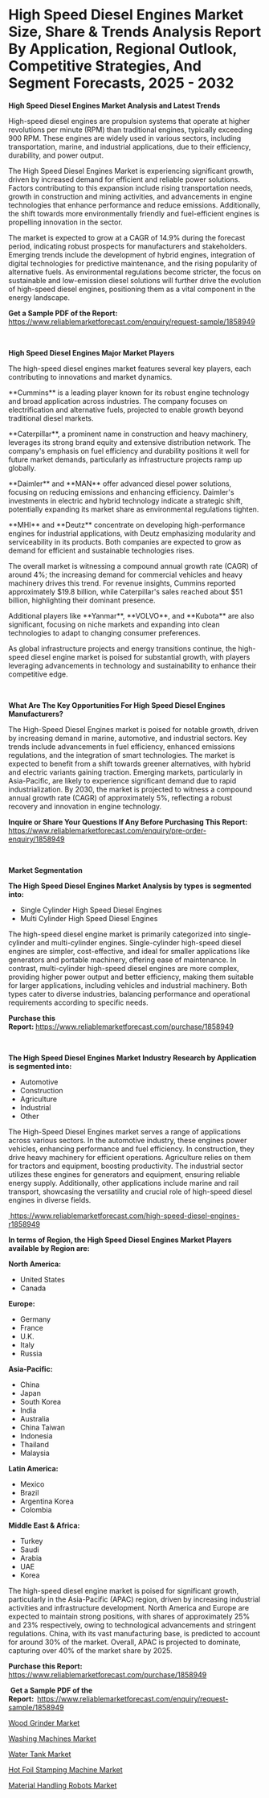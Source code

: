 <p><h1>High Speed Diesel Engines Market Size, Share & Trends Analysis Report By Application, Regional Outlook, Competitive Strategies, And Segment Forecasts, 2025 - 2032</h1></p><p><strong>High Speed Diesel Engines Market Analysis and Latest Trends</strong></p>
<p><p>High-speed diesel engines are propulsion systems that operate at higher revolutions per minute (RPM) than traditional engines, typically exceeding 900 RPM. These engines are widely used in various sectors, including transportation, marine, and industrial applications, due to their efficiency, durability, and power output.</p><p>The High Speed Diesel Engines Market is experiencing significant growth, driven by increased demand for efficient and reliable power solutions. Factors contributing to this expansion include rising transportation needs, growth in construction and mining activities, and advancements in engine technologies that enhance performance and reduce emissions. Additionally, the shift towards more environmentally friendly and fuel-efficient engines is propelling innovation in the sector.</p><p>The market is expected to grow at a CAGR of 14.9% during the forecast period, indicating robust prospects for manufacturers and stakeholders. Emerging trends include the development of hybrid engines, integration of digital technologies for predictive maintenance, and the rising popularity of alternative fuels. As environmental regulations become stricter, the focus on sustainable and low-emission diesel solutions will further drive the evolution of high-speed diesel engines, positioning them as a vital component in the energy landscape.</p></p>
<p><strong>Get a Sample PDF of the Report:&nbsp;</strong> <a href="https://www.reliablemarketforecast.com/enquiry/request-sample/1858949?utm_campaign=1906&utm_medium=2&utm_source=Github&utm_content=ia&utm_term=10042025&utm_id=high-speed-diesel-engines">https://www.reliablemarketforecast.com/enquiry/request-sample/1858949</a></p>
<p>&nbsp;</p>
<p><strong>High Speed Diesel Engines Major Market Players</strong></p>
<p><p>The high-speed diesel engines market features several key players, each contributing to innovations and market dynamics. </p><p>**Cummins** is a leading player known for its robust engine technology and broad application across industries. The company focuses on electrification and alternative fuels, projected to enable growth beyond traditional diesel markets. </p><p>**Caterpillar**, a prominent name in construction and heavy machinery, leverages its strong brand equity and extensive distribution network. The company's emphasis on fuel efficiency and durability positions it well for future market demands, particularly as infrastructure projects ramp up globally.</p><p>**Daimler** and **MAN** offer advanced diesel power solutions, focusing on reducing emissions and enhancing efficiency. Daimler's investments in electric and hybrid technology indicate a strategic shift, potentially expanding its market share as environmental regulations tighten.</p><p>**MHI** and **Deutz** concentrate on developing high-performance engines for industrial applications, with Deutz emphasizing modularity and serviceability in its products. Both companies are expected to grow as demand for efficient and sustainable technologies rises.</p><p>The overall market is witnessing a compound annual growth rate (CAGR) of around 4%; the increasing demand for commercial vehicles and heavy machinery drives this trend. For revenue insights, Cummins reported approximately $19.8 billion, while Caterpillar's sales reached about $51 billion, highlighting their dominant presence.</p><p>Additional players like **Yanmar**, **VOLVO**, and **Kubota** are also significant, focusing on niche markets and expanding into clean technologies to adapt to changing consumer preferences. </p><p>As global infrastructure projects and energy transitions continue, the high-speed diesel engine market is poised for substantial growth, with players leveraging advancements in technology and sustainability to enhance their competitive edge.</p></p>
<p>&nbsp;</p>
<p><strong>What Are The Key Opportunities For High Speed Diesel Engines Manufacturers?</strong></p>
<p><p>The High-Speed Diesel Engines market is poised for notable growth, driven by increasing demand in marine, automotive, and industrial sectors. Key trends include advancements in fuel efficiency, enhanced emissions regulations, and the integration of smart technologies. The market is expected to benefit from a shift towards greener alternatives, with hybrid and electric variants gaining traction. Emerging markets, particularly in Asia-Pacific, are likely to experience significant demand due to rapid industrialization. By 2030, the market is projected to witness a compound annual growth rate (CAGR) of approximately 5%, reflecting a robust recovery and innovation in engine technology.</p></p>
<p><strong>Inquire or Share Your Questions If Any Before Purchasing This Report:</strong> <a href="https://www.reliablemarketforecast.com/enquiry/pre-order-enquiry/1858949?utm_campaign=1906&utm_medium=2&utm_source=Github&utm_content=ia&utm_term=10042025&utm_id=high-speed-diesel-engines">https://www.reliablemarketforecast.com/enquiry/pre-order-enquiry/1858949</a></p>
<p>&nbsp;</p>
<p><strong>Market Segmentation</strong></p>
<p><strong>The High Speed Diesel Engines Market Analysis by types is segmented into:</strong></p>
<p><ul><li>Single Cylinder High Speed Diesel Engines</li><li>Multi Cylinder High Speed Diesel Engines</li></ul></p>
<p><p>The high-speed diesel engine market is primarily categorized into single-cylinder and multi-cylinder engines. Single-cylinder high-speed diesel engines are simpler, cost-effective, and ideal for smaller applications like generators and portable machinery, offering ease of maintenance. In contrast, multi-cylinder high-speed diesel engines are more complex, providing higher power output and better efficiency, making them suitable for larger applications, including vehicles and industrial machinery. Both types cater to diverse industries, balancing performance and operational requirements according to specific needs.</p></p>
<p><strong>Purchase this Report:&nbsp;</strong><a href="https://www.reliablemarketforecast.com/purchase/1858949?utm_campaign=1906&utm_medium=2&utm_source=Github&utm_content=ia&utm_term=10042025&utm_id=high-speed-diesel-engines">https://www.reliablemarketforecast.com/purchase/1858949</a></p>
<p>&nbsp;</p>
<p><strong>The High Speed Diesel Engines Market Industry Research by Application is segmented into:</strong></p>
<p><ul><li>Automotive</li><li>Construction</li><li>Agriculture</li><li>Industrial</li><li>Other</li></ul></p>
<p><p>The High-Speed Diesel Engines market serves a range of applications across various sectors. In the automotive industry, these engines power vehicles, enhancing performance and fuel efficiency. In construction, they drive heavy machinery for efficient operations. Agriculture relies on them for tractors and equipment, boosting productivity. The industrial sector utilizes these engines for generators and equipment, ensuring reliable energy supply. Additionally, other applications include marine and rail transport, showcasing the versatility and crucial role of high-speed diesel engines in diverse fields.</p></p>
<p><a href="https://www.reliablemarketforecast.com/high-speed-diesel-engines-r1858949?utm_campaign=1906&utm_medium=2&utm_source=Github&utm_content=ia&utm_term=10042025&utm_id=high-speed-diesel-engines">&nbsp;https://www.reliablemarketforecast.com/high-speed-diesel-engines-r1858949</a></p>
<p><strong>In terms of Region, the High Speed Diesel Engines Market Players available by Region are:</strong></p>
<p>
    <p> <strong> North America: </strong>
        <ul>
            <li>United States</li>
            <li>Canada</li>
        </ul>
        </p> 
    <p> <strong> Europe: </strong>
        <ul>
            <li>Germany</li>
            <li>France</li>
            <li>U.K.</li>
            <li>Italy</li>
            <li>Russia</li>
        </ul>
        </p> 
    <p> <strong> Asia-Pacific: </strong>
        <ul>
            <li>China</li>
            <li>Japan</li>
            <li>South Korea</li>
            <li>India</li>
            <li>Australia</li>
            <li>China Taiwan</li>
            <li>Indonesia</li>
            <li>Thailand</li>
            <li>Malaysia</li>
        </ul>
        </p> 
    <p> <strong> Latin America: </strong>
        <ul>
            <li>Mexico</li>
            <li>Brazil</li>
            <li>Argentina Korea</li>
            <li>Colombia</li>
        </ul>
        </p> 
    <p> <strong> Middle East & Africa: </strong>
        <ul>
            <li>Turkey</li>
            <li>Saudi</li>
            <li>Arabia</li>
            <li>UAE</li>
            <li>Korea</li>
        </ul>
    </p>
    </p>
<p><p>The high-speed diesel engine market is poised for significant growth, particularly in the Asia-Pacific (APAC) region, driven by increasing industrial activities and infrastructure development. North America and Europe are expected to maintain strong positions, with shares of approximately 25% and 23% respectively, owing to technological advancements and stringent regulations. China, with its vast manufacturing base, is predicted to account for around 30% of the market. Overall, APAC is projected to dominate, capturing over 40% of the market share by 2025.</p></p>
<p><strong>Purchase this Report: </strong><a href="https://www.reliablemarketforecast.com/purchase/1858949?utm_campaign=1906&utm_medium=2&utm_source=Github&utm_content=ia&utm_term=10042025&utm_id=high-speed-diesel-engines">https://www.reliablemarketforecast.com/purchase/1858949</a></p>
<p>&nbsp;<strong>Get a Sample PDF of the Report:&nbsp;&nbsp;</strong><a href="https://www.reliablemarketforecast.com/enquiry/request-sample/1858949?utm_campaign=1906&utm_medium=2&utm_source=Github&utm_content=ia&utm_term=10042025&utm_id=high-speed-diesel-engines">https://www.reliablemarketforecast.com/enquiry/request-sample/1858949</a></p>
<p><strong></strong></p>
<p><p><a href="https://github.com/kuziaaring40/Market-Research-Report-List-1/blob/main/wood-grinder-market.md?utm_campaign=1906&utm_medium=2&utm_source=Github&utm_content=ia&utm_term=10042025&utm_id=high-speed-diesel-engines">Wood Grinder Market</a></p><p><a href="https://github.com/bauzolesco/Market-Research-Report-List-1/blob/main/washing-machines-market.md?utm_campaign=1906&utm_medium=2&utm_source=Github&utm_content=ia&utm_term=10042025&utm_id=high-speed-diesel-engines">Washing Machines Market</a></p><p><a href="https://github.com/keeniielokl/Market-Research-Report-List-1/blob/main/water-tank-market.md?utm_campaign=1906&utm_medium=2&utm_source=Github&utm_content=ia&utm_term=10042025&utm_id=high-speed-diesel-engines">Water Tank Market</a></p><p><a href="https://github.com/hoganemken50/Market-Research-Report-List-1/blob/main/hot-foil-stamping-machine-market.md?utm_campaign=1906&utm_medium=2&utm_source=Github&utm_content=ia&utm_term=10042025&utm_id=high-speed-diesel-engines">Hot Foil Stamping Machine Market</a></p><p><a href="https://github.com/alablisepah/Market-Research-Report-List-1/blob/main/material-handling-robots-market.md?utm_campaign=1906&utm_medium=2&utm_source=Github&utm_content=ia&utm_term=10042025&utm_id=high-speed-diesel-engines">Material Handling Robots Market</a></p></p>